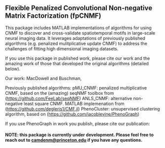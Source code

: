 ## Flexible Penalized Convolutional Non-negative Matrix Factorization (fpCNMF)
This package includes MATLAB implementations of algorithms for using CNMF to discover and cross-validate spatiotemporal motifs in large-scale neural imaging data. It leverages adaptations of previously published algorithms (e.g. penalized mulitplicative update CNMF) to address the challenges of fitting high dimensional imaging datasets. 

If you use this package in published work, please cite our work and the amazing work of those that developed the original algorithms (detailed below).   

Our work: MacDowell and Buschman,   

Previously published algorithms:
pMU_CNMF: penalized multiplicative CNMF, based on the (amazing) seqNMF toolbox from (https://github.com/FeeLab/seqNMF) 
ANLS_CNMF: alternative non-negative least square CNMF. MATLAB implemenation from (https://github.com/degleris1/CMF.jl)
PhenoCluster: unsupervised clustering algorithm, based on (https://github.com/jacoblevine/PhenoGraph)

If you use PhenoGraph in work you publish, please cite our publication:


#### NOTE: this package is currently under development. Please feel free to reach out to camdenm@princeton.edu if you have any questions. 
